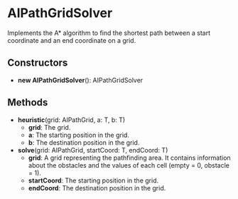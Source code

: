 # AIPathGridSolver

Implements the A* algorithm to find the shortest path between a start coordinate and an end coordinate on a grid.
## Constructors
* **new AIPathGridSolver**(): AIPathGridSolver   
## Methods
* **heuristic**(grid: AIPathGrid, a: T, b: T)   
  * **grid**: The grid.
  * **a**: The starting position in the grid.
  * **b**: The destination position in the grid.
* **solve**(grid: AIPathGrid, startCoord: T, endCoord: T)   
  * **grid**: A grid representing the pathfinding area. It contains information about the obstacles and the values of each cell (empty = 0, obstacle = 1).
  * **startCoord**: The starting position in the grid.
  * **endCoord**: The destination position in the grid.

